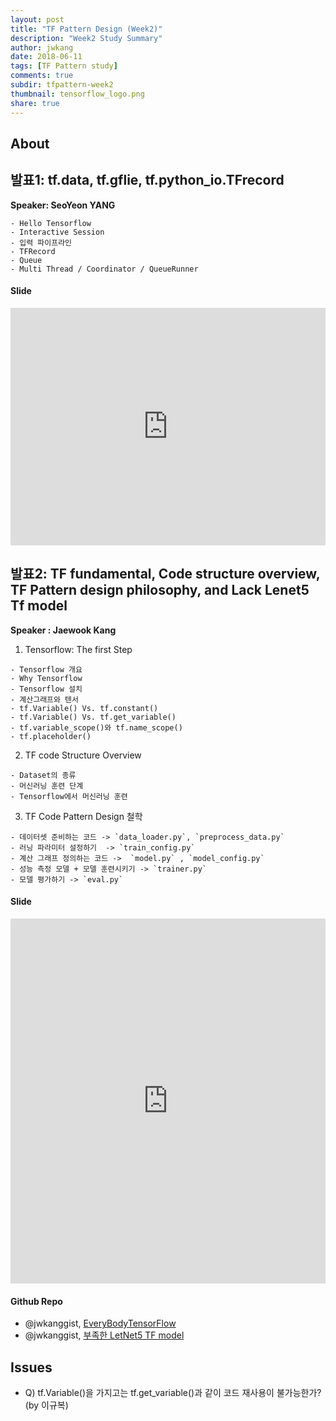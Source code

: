 ```yaml
---
layout: post
title: "TF Pattern Design (Week2)"
description: "Week2 Study Summary"
author: jwkang
date: 2018-06-11
tags: [TF Pattern study]
comments: true
subdir: tfpattern-week2
thumbnail: tensorflow_logo.png
share: true
---
```


## About
## 발표1: tf.data, tf.gflie, tf.python_io.TFrecord
**Speaker: SeoYeon YANG**

```
- Hello Tensorflow
- Interactive Session
- 입력 파이프라인
- TFRecord
- Queue
- Multi Thread / Coordinator / QueueRunner
```
#### Slide
<style>
.responsive-wrap iframe{ max-width: 100%;}
</style>
<div class="responsive-wrap">
<!-- this is the embed code provided by Google -->
<iframe src="https://docs.google.com/presentation/d/e/2PACX-1vS1XZSl4WFEELAf9V1TLehuT0oCufbY-dIC9TxKg5MVMGhn9p1vZ4Z_QX2EZZt-1Q5P7msOGmMAzuqB/embed?start=true&loop=false&delayms=10000" frameborder="0" width="720" height="380" allowfullscreen="true" mozallowfullscreen="true" webkitallowfullscreen="true"></iframe>
</div>

## 발표2: TF fundamental, Code structure overview, TF Pattern design philosophy, and Lack Lenet5 Tf model
**Speaker : Jaewook Kang**

1) Tensorflow: The first Step

```
- Tensorflow 개요
- Why Tensorflow
- Tensorflow 설치
- 계산그래프와 텐서
- tf.Variable() Vs. tf.constant()
- tf.Variable() Vs. tf.get_variable()
- tf.variable_scope()와 tf.name_scope()
- tf.placeholder()
```

2) TF code Structure Overview

```
- Dataset의 종류
- 머신러닝 훈련 단계
- Tensorflow에서 머신러닝 훈련 
```

3) TF Code Pattern Design 철학

```
- 데이터셋 준비하는 코드 -> `data_loader.py`, `preprocess_data.py`
- 러닝 파라미터 설정하기  -> `train_config.py`
- 계산 그래프 정의하는 코드 ->  `model.py` , `model_config.py`
- 성능 측정 모델 + 모델 훈련시키기 -> `trainer.py`
- 모델 평가하기 -> `eval.py`
```

#### Slide
<style>
.responsive-wrap iframe{ max-width: 100%;}
</style>
<div class="responsive-wrap">
<!-- this is the embed code provided by Google -->
<iframe src="https://docs.google.com/presentation/d/e/2PACX-1vT1zTUU36nekwbv7kKwPYTMn-CGbX-7B3Yfz_dzBmb0nOrkM1kqXBtDZRnFIXH_UNmhj2dbuY8gE8Ze/embed?start=false&loop=false&delayms=10000" frameborder="0" width="720" height="584" allowfullscreen="true" mozallowfullscreen="true" webkitallowfullscreen="true"></iframe>
</div>

#### Github Repo
- @jwkanggist, [EveryBodyTensorFlow](https://github.com/jwkanggist/EveryBodyTensorFlow)
- @jwkanggist, [부족한 LetNet5 TF model](https://github.com/jwkanggist/tensorflowlite)


## Issues
- Q) tf.Variable()을 가지고는 tf.get_variable()과 같이 코드 재사용이 불가능한가? (by 이규복)

    